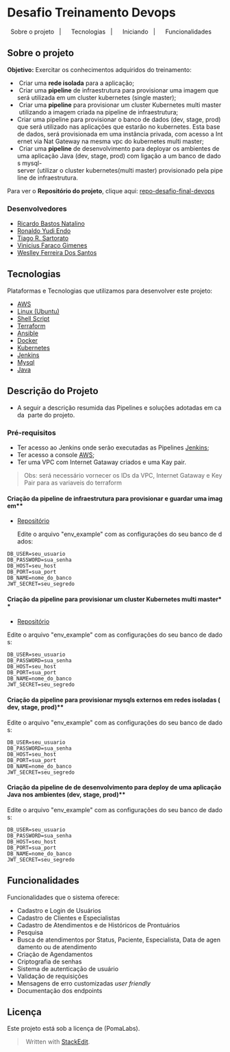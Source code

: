 # Desafio Treinamento Devops
</h3>
<p align="center">
  <a href="#sobre o projeto">Sobre o projeto</a>&nbsp;&nbsp;&nbsp;|&nbsp;&nbsp;&nbsp;
  <a href="#tecnologias">Tecnologias</a>&nbsp;&nbsp;&nbsp;|&nbsp;&nbsp;&nbsp;
  <a href="#iniciando">Iniciando</a>&nbsp;&nbsp;&nbsp;|&nbsp;&nbsp;&nbsp;
  <a href="#funcionalidades">Funcionalidades</a>
</p>

## Sobre o projeto

**Objetivo:** Exercitar os conhecimentos adquiridos do treinamento:

-  Criar uma **rede isolada** para a aplicação;
-  Criar uma **pipeline** de infraestrutura para provisionar uma imagem que será utilizada em um cluster kubernetes (single master);
-  Criar uma **pipeline** para provisionar um cluster Kubernetes multi master utilizando a imagem criada na pipeline de infraestrutura;
- Criar uma pipeline para provisionar o banco de dados (dev, stage, prod) que será utilizado nas aplicações que estarão no kubernetes. Esta base de dados, será provisionada em uma instância privada, com acesso a Internet via Nat Gateway na mesma vpc do kubernetes multi master;
-  Criar uma **pipeline** de desenvolvimento para deployar os ambientes de uma aplicação Java (dev, stage, prod) com ligação a um banco de dados mysql-server (utilizar o cluster kubernetes(multi master) provisionado pela pipeline de infraestrutura.
  
Para ver o **Repositório do projeto**, clique aqui: [repo-desafio-final-devops](https://github.com/weslleyfs/Wes-Desafio-Final-Devops)</br>

### Desenvolvedores

- [Ricardo Bastos Natalino](https://github.com/)
- [Ronaldo Yudi Endo](https://github.com/ryudik)
- [Tiago R. Sartorato](https://github.com/tgosartorato)
- [Vinicius Faraco Gimenes](https://github.com/vinigim)
- [Weslley Ferreira Dos Santos](https://github.com/weslleyfs)

## Tecnologias

Plataformas e Tecnologias que utilizamos para desenvolver este projeto:

- [AWS](https://aws.amazon.com/)
- [Linux (Ubuntu)](https://ubuntu.com/)
- [Shell Script](https://www.gnu.org/software/bash/)
- [Terraform](https://www.terraform.io/)
- [Ansible](https://www.ansible.com/)
- [Docker](https://www.docker.com/)
- [Kubernetes](https://kubernetes.io/)
- [Jenkins](https://www.jenkins.io/)
- [Mysql](https://www.mysql.com//)
- [Java](https://www.java.com/)

## Descrição do Projeto

  - A seguir a descrição resumida das Pipelines e soluções adotadas em cada  parte do projeto.
  
### Pré-requisitos

- Ter acesso ao Jenkins onde serão executadas as Pipelines [Jenkins](http://18.230.108.101:8080/);
- Ter acesso a console [AWS](https://console.aws.amazon.com/console/home?nc2=h_ct&src=header-signin);
- Ter uma VPC com Internet Gataway criados e uma Kay pair.
> Obs: será necessário vornecer os IDs da VPC, Internet Gataway e Key Pair para as variaveis do terraform

#### Criação da pipeline de infraestrutura para provisionar e guardar uma imagem**

- [Repositório](hhttps://github.com/weslleyfs/Wes-Desafio-Final-DEVOPS/tree/main/Build_AMI_AWS)
  
  Edite o arquivo "env_example" com as configurações do seu banco de dados:

```
DB_USER=seu_usuario
DB_PASSWORD=sua_senha
DB_HOST=seu_host
DB_PORT=sua_port
DB_NAME=nome_do_banco
JWT_SECRET=seu_segredo
```

#### Criação da pipeline para provisionar um cluster Kubernetes multi master**
- [Repositório](https://github.com/weslleyfs/Wes-Desafio-Final-DEVOPS/tree/main/Build-k8s-mult-master)
  
Edite o arquivo "env_example" com as configurações do seu banco de dados:

```
DB_USER=seu_usuario
DB_PASSWORD=sua_senha
DB_HOST=seu_host
DB_PORT=sua_port
DB_NAME=nome_do_banco
JWT_SECRET=seu_segredo
```

#### Criação da pipeline para provisionar mysqls externos em redes isoladas (dev, stage, prod)**

Edite o arquivo "env_example" com as configurações do seu banco de dados:

```
DB_USER=seu_usuario
DB_PASSWORD=sua_senha
DB_HOST=seu_host
DB_PORT=sua_port
DB_NAME=nome_do_banco
JWT_SECRET=seu_segredo
```

#### Criação da pipeline de de desenvolvimento para deploy de uma aplicação Java nos ambientes (dev, stage, prod)**

Edite o arquivo "env_example" com as configurações do seu banco de dados:
```
DB_USER=seu_usuario
DB_PASSWORD=sua_senha
DB_HOST=seu_host
DB_PORT=sua_port
DB_NAME=nome_do_banco
JWT_SECRET=seu_segredo
```

## Funcionalidades

Funcionalidades que o sistema oferece:

- Cadastro e Login de Usuários
- Cadastro de Clientes e Especialistas
- Cadastro de Atendimentos e de Históricos de Prontuários
- Pesquisa  
- Busca de atendimentos por Status, Paciente, Especialista, Data de agendamento ou de atendimento
- Criação de Agendamentos
- Criptografia de senhas
- Sistema de autenticação de usuário
- Validação de requisições
- Mensagens de erro customizadas *user friendly*
- Documentação dos endpoints

## Licença
Este projeto está sob a licença de (PomaLabs).

> Written with [StackEdit](https://stackedit.io/).